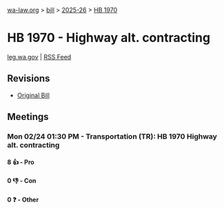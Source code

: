[wa-law.org](/) > [bill](/bill/) > [2025-26](/bill/2025-26/) > [HB 1970](/bill/2025-26/hb/1970/)

# HB 1970 - Highway alt. contracting
[leg.wa.gov](https://app.leg.wa.gov/billsummary?BillNumber=1970&Year=2025&Initiative=false) | [RSS Feed](./rss.xml)

## Revisions
* [Original Bill](1/)

## Meetings
### Mon 02/24 01:30 PM - Transportation (TR): HB 1970 Highway alt. contracting
#### 8 👍 - Pro

#### 0 👎 - Con

#### 0 ❓ - Other
